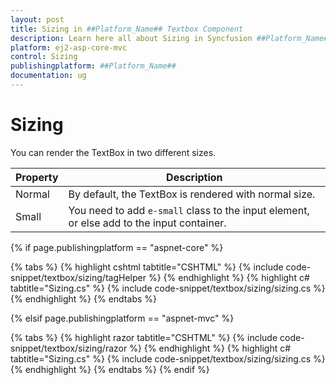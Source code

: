 ```yaml
---
layout: post
title: Sizing in ##Platform_Name## Textbox Component
description: Learn here all about Sizing in Syncfusion ##Platform_Name## Textbox component of Syncfusion Essential JS 2 and more.
platform: ej2-asp-core-mvc
control: Sizing
publishingplatform: ##Platform_Name##
documentation: ug
---
```



# Sizing

You can render the TextBox in two different sizes.

Property   | Description
------------ | -------------
  Normal     | By default, the TextBox is rendered with normal size.
  Small      | You need to add `e-small` class to the input element, or else add to the input container.

{% if page.publishingplatform == "aspnet-core" %}

{% tabs %}
{% highlight cshtml tabtitle="CSHTML" %}
{% include code-snippet/textbox/sizing/tagHelper %}
{% endhighlight %}
{% highlight c# tabtitle="Sizing.cs" %}
{% include code-snippet/textbox/sizing/sizing.cs %}
{% endhighlight %}
{% endtabs %}

{% elsif page.publishingplatform == "aspnet-mvc" %}

{% tabs %}
{% highlight razor tabtitle="CSHTML" %}
{% include code-snippet/textbox/sizing/razor %}
{% endhighlight %}
{% highlight c# tabtitle="Sizing.cs" %}
{% include code-snippet/textbox/sizing/sizing.cs %}
{% endhighlight %}
{% endtabs %}
{% endif %}

